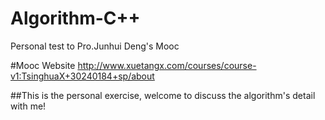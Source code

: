 # Algorithm-C++
Personal test to Pro.Junhui Deng's Mooc 

#Mooc Website 
http://www.xuetangx.com/courses/course-v1:TsinghuaX+30240184+sp/about

##This is the personal exercise, welcome to discuss the algorithm's detail with me!
